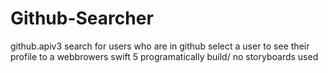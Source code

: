 # Github-Searcher
github.apiv3
search for users who are in github
select a user to see their profile to a webbrowers
swift 5
programatically build/ no storyboards used

